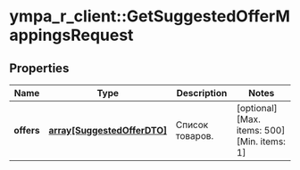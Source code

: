 # ympa_r_client::GetSuggestedOfferMappingsRequest


## Properties
Name | Type | Description | Notes
------------ | ------------- | ------------- | -------------
**offers** | [**array[SuggestedOfferDTO]**](SuggestedOfferDTO.md) | Список товаров. | [optional] [Max. items: 500] [Min. items: 1] 


